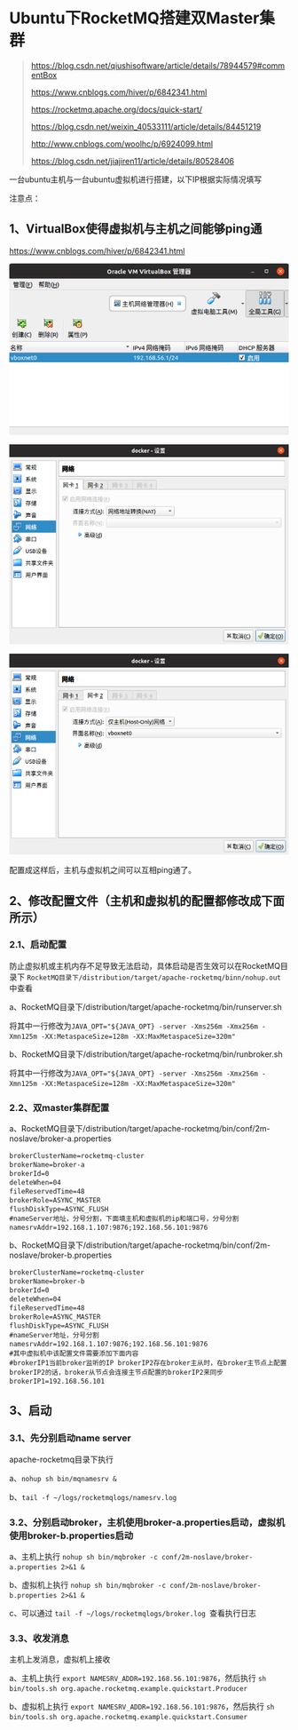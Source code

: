 # Ubuntu下RocketMQ搭建双Master集群

> https://blog.csdn.net/qiushisoftware/article/details/78944579#commentBox
>
> https://www.cnblogs.com/hiver/p/6842341.html
>
> https://rocketmq.apache.org/docs/quick-start/
>
> https://blog.csdn.net/weixin_40533111/article/details/84451219
>
> http://www.cnblogs.com/woolhc/p/6924099.html
>
> https://blog.csdn.net/jiajiren11/article/details/80528406

一台ubuntu主机与一台ubuntu虚拟机进行搭建，以下IP根据实际情况填写

注意点：

## 1、VirtualBox使得虚拟机与主机之间能够ping通

https://www.cnblogs.com/hiver/p/6842341.html

![虚拟机与主机互联1](./images/虚拟机与主机互联1.png)

![虚拟机与主机互联1](./images/虚拟机与主机互联2.png)

![虚拟机与主机互联1](./images/虚拟机与主机互联3.png)

配置成这样后，主机与虚拟机之间可以互相ping通了。

## 2、修改配置文件（主机和虚拟机的配置都修改成下面所示）

### 2.1、启动配置

防止虚拟机或主机内存不足导致无法启动，具体启动是否生效可以在RocketMQ目录下 `RocketMQ目录下/distribution/target/apache-rocketmq/binn/nohup.out` 中查看

a、RocketMQ目录下/distribution/target/apache-rocketmq/bin/runserver.sh

将其中一行修改为`JAVA_OPT="${JAVA_OPT} -server -Xms256m -Xmx256m -Xmn125m -XX:MetaspaceSize=128m -XX:MaxMetaspaceSize=320m"`

b、RocketMQ目录下/distribution/target/apache-rocketmq/bin/runbroker.sh

将其中一行修改为`JAVA_OPT="${JAVA_OPT} -server -Xms256m -Xmx256m -Xmn125m -XX:MetaspaceSize=128m -XX:MaxMetaspaceSize=320m"`

### 2.2、双master集群配置

a、RocketMQ目录下/distribution/target/apache-rocketmq/bin/conf/2m-noslave/broker-a.properties

```properties
brokerClusterName=rocketmq-cluster
brokerName=broker-a
brokerId=0
deleteWhen=04
fileReservedTime=48
brokerRole=ASYNC_MASTER
flushDiskType=ASYNC_FLUSH
#nameServer地址，分号分割，下面填主机和虚拟机的ip和端口号，分号分割
namesrvAddr=192.168.1.107:9876;192.168.56.101:9876
```

b、RocketMQ目录下/distribution/target/apache-rocketmq/bin/conf/2m-noslave/broker-b.properties

```properties
brokerClusterName=rocketmq-cluster
brokerName=broker-b
brokerId=0
deleteWhen=04
fileReservedTime=48
brokerRole=ASYNC_MASTER
flushDiskType=ASYNC_FLUSH
#nameServer地址，分号分割
namesrvAddr=192.168.1.107:9876;192.168.56.101:9876
#其中虚拟机中该配置文件需要添加下面内容
#brokerIP1当前broker监听的IP brokerIP2存在broker主从时，在broker主节点上配置brokerIP2的话，broker从节点会连接主节点配置的brokerIP2来同步
brokerIP1=192.168.56.101
```

## 3、启动

### 3.1、先分别启动name server

apache-rocketmq目录下执行 

a、`nohup sh bin/mqnamesrv &`

b、`tail -f ~/logs/rocketmqlogs/namesrv.log`

### 3.2、分别启动broker，主机使用broker-a.properties启动，虚拟机使用broker-b.properties启动

a、主机上执行 `nohup sh bin/mqbroker -c conf/2m-noslave/broker-a.properties 2>&1 &`

b、虚拟机上执行 `nohup sh bin/mqbroker -c conf/2m-noslave/broker-b.properties 2>&1 &`

c、可以通过 `tail -f ~/logs/rocketmqlogs/broker.log `查看执行日志

### 3.3、收发消息

主机上发消息，虚拟机上接收

a、主机上执行 `export NAMESRV_ADDR=192.168.56.101:9876`，然后执行 `sh bin/tools.sh org.apache.rocketmq.example.quickstart.Producer`

b、虚拟机上执行 `export NAMESRV_ADDR=192.168.56.101:9876`，然后执行 `sh bin/tools.sh org.apache.rocketmq.example.quickstart.Consumer`